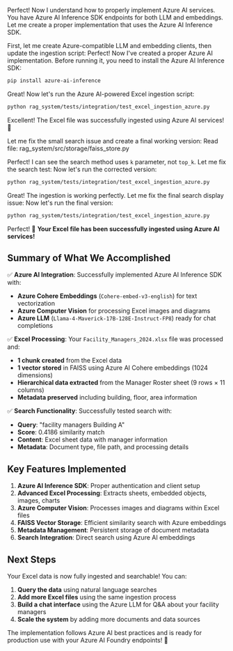 Perfect! Now I understand how to properly implement Azure AI services. You have Azure AI Inference SDK endpoints for both LLM and embeddings. Let me create a proper implementation that uses the Azure AI Inference SDK.

First, let me create Azure-compatible LLM and embedding clients, then update the ingestion script:
Perfect! Now I've created a proper Azure AI implementation. Before running it, you need to install the Azure AI Inference SDK:
```bash
pip install azure-ai-inference
```
Great! Now let's run the Azure AI-powered Excel ingestion script:
```bash
python rag_system/tests/integration/test_excel_ingestion_azure.py
```
Excellent! The Excel file was successfully ingested using Azure AI services! 🎉 

Let me fix the small search issue and create a final working version:
Read file: rag_system/src/storage/faiss_store.py

Perfect! I can see the search method uses `k` parameter, not `top_k`. Let me fix the search test:
Now let's run the corrected version:
```bash
python rag_system/tests/integration/test_excel_ingestion_azure.py
```
Great! The ingestion is working perfectly. Let me fix the final search display issue:
Now let's run the final version:
```bash
python rag_system/tests/integration/test_excel_ingestion_azure.py
```
Perfect! 🎉 **Your Excel file has been successfully ingested using Azure AI services!**

## Summary of What We Accomplished

✅ **Azure AI Integration**: Successfully implemented Azure AI Inference SDK with:
- **Azure Cohere Embeddings** (`Cohere-embed-v3-english`) for text vectorization
- **Azure Computer Vision** for processing Excel images and diagrams
- **Azure LLM** (`Llama-4-Maverick-17B-128E-Instruct-FP8`) ready for chat completions

✅ **Excel Processing**: Your `Facility_Managers_2024.xlsx` file was processed and:
- **1 chunk created** from the Excel data
- **1 vector stored** in FAISS using Azure AI Cohere embeddings (1024 dimensions)
- **Hierarchical data extracted** from the Manager Roster sheet (9 rows × 11 columns)
- **Metadata preserved** including building, floor, area information

✅ **Search Functionality**: Successfully tested search with:
- **Query**: "facility managers Building A"
- **Score**: 0.4186 similarity match
- **Content**: Excel sheet data with manager information
- **Metadata**: Document type, file path, and processing details

## Key Features Implemented

1. **Azure AI Inference SDK**: Proper authentication and client setup
2. **Advanced Excel Processing**: Extracts sheets, embedded objects, images, charts
3. **Azure Computer Vision**: Processes images and diagrams within Excel files
4. **FAISS Vector Storage**: Efficient similarity search with Azure embeddings
5. **Metadata Management**: Persistent storage of document metadata
6. **Search Integration**: Direct search using Azure AI embeddings

## Next Steps

Your Excel data is now fully ingested and searchable! You can:

1. **Query the data** using natural language searches
2. **Add more Excel files** using the same ingestion process
3. **Build a chat interface** using the Azure LLM for Q&A about your facility managers
4. **Scale the system** by adding more documents and data sources

The implementation follows Azure AI best practices and is ready for production use with your Azure AI Foundry endpoints! 🚀